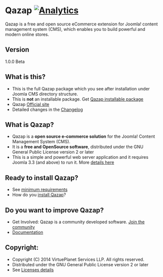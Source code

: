 Qazap [![Analytics](https://ga-beacon.appspot.com/UA-54904102-2/qazap/readme)](https://github.com/igrigorik/ga-beacon)
=============
Qazap is a free and open source eCommerce extension for Joomla! content management system (CMS), which enables you to build powerful and modern online stores.

Version
---------------------
1.0.0 Beta

What is this?
---------------------
* This is the full Qazap package which you see after installation under Joomla CMS directory structure.
* This is **not** an installable package. Get [Qazap installable package](http://www.qazap.com/download-qazap)
* Qazap [Official site](http://www.qazap.com)
* Detailed changes in the [Changelog](https://github.com/qazap/qazap/commits/master)

What is Qazap?
---------------------
* Qazap is a **open source e-commerce solution** for the Joomla! Content Management System (CMS).
* It is a **free and OpenSource software**, distributed under the GNU General Public License version 2 or later
* This is a simple and powerful web server application and it requires Joomla 3.3 (and above) to run it. 
More [details here](http://www.qazap.com/about-qazap)

Ready to install Qazap?
---------------------
* See [minimum requirements](http://www.qazap.com/documentations/introduction/system-requirements)
* How do you [install Qazap](http://www.qazap.com/documentations/installation-and-updates/installing-qazap)?

Do you want to improve Qazap?
---------------------
* Get Involved: Qazap is a community developed software. [Join the community](http://www.qazap.com)
* [Documentation](http://www.qazap.com/documentations)

Copyright:
---------------------
* Copyright (C) 2014 VirtuePlanet Services LLP. All rights reserved.
* Distributed under the GNU General Public License version 2 or later
* See [Licenses details](http://www.qazap.com/licenses)